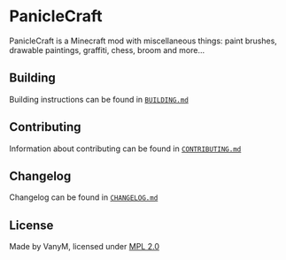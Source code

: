 PanicleCraft
============

PanicleCraft is a Minecraft mod with miscellaneous things: paint brushes, drawable paintings, graffiti, chess, broom and more…

## Building

Building instructions can be found in [`BUILDING.md`](BUILDING.md)

## Contributing

Information about contributing can be found in [`CONTRIBUTING.md`](CONTRIBUTING.md)

## Changelog

Changelog can be found in [`CHANGELOG.md`](CHANGELOG.md)

## License

Made by VanyM, licensed under [MPL 2.0](LICENSE)
